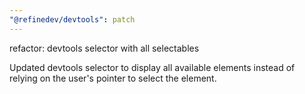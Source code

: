 ```yaml
---
"@refinedev/devtools": patch
---
```


refactor: devtools selector with all selectables

Updated devtools selector to display all available elements instead of relying on the user's pointer to select the element.
